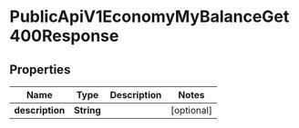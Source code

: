 

# PublicApiV1EconomyMyBalanceGet400Response


## Properties

| Name | Type | Description | Notes |
|------------ | ------------- | ------------- | -------------|
|**description** | **String** |  |  [optional] |



